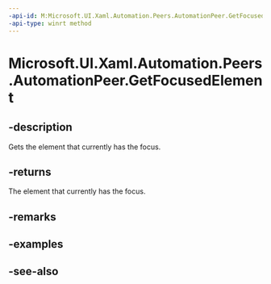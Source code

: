 ```yaml
---
-api-id: M:Microsoft.UI.Xaml.Automation.Peers.AutomationPeer.GetFocusedElement
-api-type: winrt method
---
```


<!-- Method syntax
public object GetFocusedElement()
-->

# Microsoft.UI.Xaml.Automation.Peers.AutomationPeer.GetFocusedElement

## -description
Gets the element that currently has the focus.

## -returns
The element that currently has the focus.

## -remarks

## -examples

## -see-also
